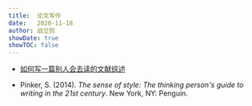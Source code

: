 ```yaml
---
title:  论文写作
date:   2020-11-18
author: 战立侃
showDate: true
showTOC: false
---
```


- [如何写一篇别人会去读的文献综述](http://crosstalk.cell.com/blog/how-to-write-a-review-article-that-people-will-read)

- Pinker, S. (2014). *The sense of style: The thinking person's guide to writing in the 21st century*. New York, NY: Penguin.
